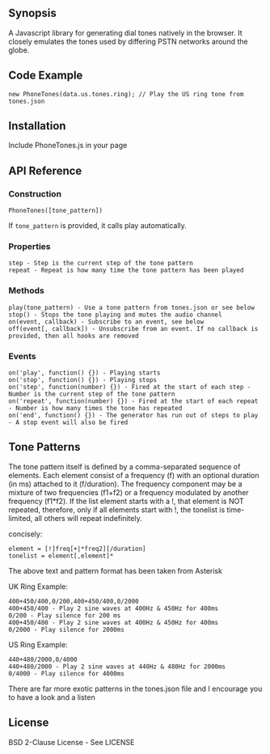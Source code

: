 ## Synopsis

A Javascript library for generating dial tones natively in the browser.
It closely emulates the tones used by differing PSTN networks around the globe.

## Code Example

    new PhoneTones(data.us.tones.ring); // Play the US ring tone from tones.json


## Installation

Include PhoneTones.js in your page

## API Reference

### Construction
    PhoneTones([tone_pattern])
If `tone_pattern` is provided, it calls play automatically.

### Properties
    step - Step is the current step of the tone pattern
    repeat - Repeat is how many time the tone pattern has been played

### Methods
    play(tone_pattern) - Use a tone pattern from tones.json or see below
	stop() - Stops the tone playing and mutes the audio channel
    on(event, callback) - Subscribe to an event, see below
    off(event[, callback]) - Unsubscribe from an event. If no callback is provided, then all hooks are removed

### Events
    on('play', function() {}) - Playing starts
    on('stop', function() {}) - Playing stops
    on('step', function(number) {}) - Fired at the start of each step - Number is the current step of the tone pattern
    on('repeat', function(number) {}) - Fired at the start of each repeat - Number is how many times the tone has repeated
    on('end', function() {}) - The generator has run out of steps to play - A stop event will also be fired


## Tone Patterns
The tone pattern itself is defined by a comma-separated sequence of elements.
Each element consist of a frequency (f) with an optional duration (in ms)
attached to it (f/duration). The frequency component may be a mixture of two
frequencies (f1+f2) or a frequency modulated by another frequency (f1*f2).
If the list element starts with a !, that element is NOT repeated,
therefore, only if all elements start with !, the tonelist is time-limited,
all others will repeat indefinitely.

concisely:

    element = [!]freq[+|*freq2][/duration]
    tonelist = element[,element]*

The above text and pattern format has been taken from Asterisk

UK Ring Example:

    400+450/400,0/200,400+450/400,0/2000
    400+450/400 - Play 2 sine waves at 400Hz & 450Hz for 400ms
    0/200 - Play silence for 200 ms
    400+450/400 - Play 2 sine waves at 400Hz & 450Hz for 400ms
    0/2000 - Play silence for 2000ms

US Ring Example:

    440+480/2000,0/4000
    440+480/2000 - Play 2 sine waves at 440Hz & 480Hz for 2000ms
    0/4000 - Play silence for 4000ms

There are far more exotic patterns in the tones.json file and I encourage you to have a look and a listen

## License

BSD 2-Clause License - See LICENSE

